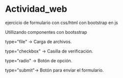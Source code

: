 # Actividad_web
ejercicio de formulario con css/html con bootstrap en js

Utillizando componentes con bootsstrap

type="file" → Carga de archivos.

type="checkbox" → Casilla de verificación.

type="radio" → Botón de opción.

type="submit"→ Botón para enviar el formulario.
